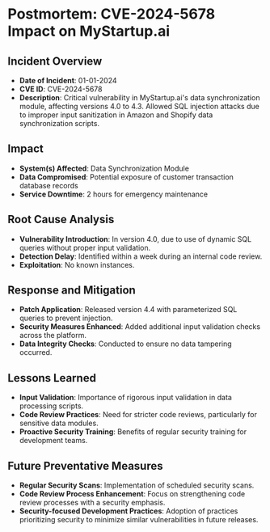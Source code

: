 # Postmortem: CVE-2024-5678 Impact on MyStartup.ai

## Incident Overview
- **Date of Incident**: 01-01-2024
- **CVE ID**: CVE-2024-5678
- **Description**: Critical vulnerability in MyStartup.ai's data synchronization module, affecting versions 4.0 to 4.3. Allowed SQL injection attacks due to improper input sanitization in Amazon and Shopify data synchronization scripts.

## Impact
- **System(s) Affected**: Data Synchronization Module
- **Data Compromised**: Potential exposure of customer transaction database records
- **Service Downtime**: 2 hours for emergency maintenance

## Root Cause Analysis
- **Vulnerability Introduction**: In version 4.0, due to use of dynamic SQL queries without proper input validation.
- **Detection Delay**: Identified within a week during an internal code review.
- **Exploitation**: No known instances.

## Response and Mitigation
- **Patch Application**: Released version 4.4 with parameterized SQL queries to prevent injection.
- **Security Measures Enhanced**: Added additional input validation checks across the platform.
- **Data Integrity Checks**: Conducted to ensure no data tampering occurred.

## Lessons Learned
- **Input Validation**: Importance of rigorous input validation in data processing scripts.
- **Code Review Practices**: Need for stricter code reviews, particularly for sensitive data modules.
- **Proactive Security Training**: Benefits of regular security training for development teams.

## Future Preventative Measures
- **Regular Security Scans**: Implementation of scheduled security scans.
- **Code Review Process Enhancement**: Focus on strengthening code review processes with a security emphasis.
- **Security-focused Development Practices**: Adoption of practices prioritizing security to minimize similar vulnerabilities in future releases.
